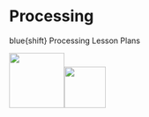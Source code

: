 # Processing
blue{shift} Processing Lesson Plans

<a href="http://blueshiftcoding.com" target="_blank"><img src="http://blueshiftcoding.com/wp-content/themes/blueshift/images/logo-animation175p.gif" height="100"><img src="http://blueshiftcoding.com/wp-content/uploads/2017/04/BLUESHIFT-LOGO_GRAD_TRANS.png" height="75"></a>
